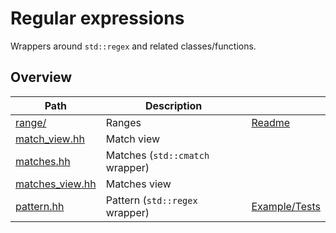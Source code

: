 # Regular expressions

Wrappers around `std::regex` and related classes/functions.


## Overview

| Path                                | Description                     |                                  |
| ----------------------------------- | ------------------------------- | -------------------------------- |
| [range/](range)                     | Ranges                          | [Readme](range/#readme)          |
| [match\_view.hh](match_view.hh)     | Match view                      |                                  |
| [matches.hh](matches.hh)            | Matches (`std::cmatch` wrapper) |                                  |
| [matches\_view.hh](matches_view.hh) | Matches view                    |                                  |
| [pattern.hh](pattern.hh)            | Pattern (`std::regex` wrapper)  | [Example/Tests](pattern.test.cc) |
